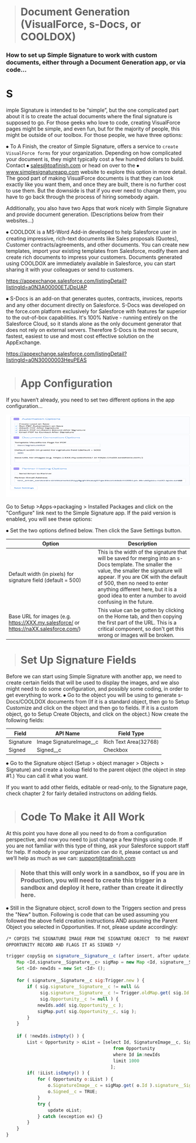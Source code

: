 > # Document Generation (VisualForce, s-Docs, or COOLDOX)

### How to set up Simple Signature to work with custom documents, either through a Document Generation app, or via code…
# S
imple Signature is intended to be “simple”, but the one complicated part about it is to create the actual documents where the final signature is supposed to go.  For those geeks who love to code, creating VisualForce pages might be simple, and even fun, but for the majority of people, this might be outside of our toolbox.  For those people, we have three options:

⦁	To A Finish, the creator of Simple Signature, offers a service to  `create VisualForce forms` for your organization.  Depending on how complicated your document is, they might typically cost a few hundred dollars to build.  Contact ⦁	sales@toafinish.com or head on over to the ⦁	www.simplesignatureapp.com website to explore this option in more detail.  The good part of making VisualForce documents is that they can look exactly like you want them, and once they are built, there is no further cost to use them.  But the downside is that if you ever need to change them, you have to go back through the process of hiring somebody again.

Additionally, you also have two Apps that work nicely with Simple Signature and provide document generation.  (Descriptions below from their websites…)

⦁	COOLDOX is a MS-Word Add-in developed to help Salesforce user in creating impressive, rich-text documents like Sales proposals (Quotes), Customer contracts/agreements, and other documents. You can create new templates, import your existing templates from Salesforce, modify them and create rich documents to impress your customers. Documents generated using COOLDOX are immediately available in Salesforce, you can start sharing it with your colleagues or send to customers. 

https://appexchange.salesforce.com/listingDetail?listingId=a0N3A00000ETJDpUAP

⦁	S-Docs is an add-on that generates quotes, contracts, invoices, reports and any other document directly on Salesforce. S-Docs was developed on the force.com platform exclusively for Salesforce with features far superior to the out-of-box capabilities. It's 100% Native - running entirely on the Salesforce Cloud, so it stands alone as the only document generator that does not rely on external servers. Therefore S-Docs is the most secure, fastest, easiest to use and most cost effective solution on the AppExchange.

https://appexchange.salesforce.com/listingDetail?listingId=a0N30000003HeuPEAS

> # App Configuration

If you haven’t already, you need to set two different options in the app configuration…



![alt text](images/src11.png "Signature Process")


Go to Setup >Apps->packaging > Installed Packages and click on the "Configure" link next to the Simple Signature app.  If the paid version is enabled, you will see these options:

⦁	Set the two options defined below.  Then click the Save Settings button.

Option |	Description
------ | -------------
Default width (in pixels) for signature field (default = 500)	| This is the width of the signature that will be saved for merging into an s-Docs template.  The smaller the value, the smaller the signature will appear.  If you are OK with the default of 500, then no need to enter anything different here, but it is a good idea to enter a number to avoid confusing in the future.
Base URL for images (e.g. https://XXX.my.salesforce/ or https://naXX.salesforce.com/)	| This value can be gotten by clicking on the Home tab, and then copying the first part of the URL.  This is a critical component, so don't get this wrong or images will be broken.


> # Set Up Signature Fields

Before we can start using Simple Signature with another app, we need to create certain fields that will be used to display the images, and we also might need to do some configuration, and possibly some coding, in order to get everything to work.
⦁	Go to the object you will be using to generate s-Docs/COOLDOX documents from (If it is a standard object, then go to Setup  Customize and click on the object and then go to fields.  If it is a custom object, go to Setup  Create  Objects, and click on the object.)  Now create the following fields:

Field	| API Name | Field Type
------- | -------- | ----------
Signature | Image	SignatureImage__c |	Rich Text Area(32768)
Signed	| Signed__c	| Checkbox

⦁	Go to the Signature object (Setup  > object manager >  Objects > Signature) and create a lookup field to the parent object (the object in step #1.)  You can call it what you want.

If you want to add other fields, editable or read-only, to the Signature page, check chapter 2 for fairly detailed instructons on adding fields.

> # Code To Make it All Work

At this point you have done all you need to do from a configuration perspective, and now you need to just change a few things using code.  If you are not familiar with this type of thing, ask your Salesforce support staff for help.  If nobody in your organization can do it, please contact us and we’ll help as much as we can: support@toafinish.com

> ### Note that this will only work in a sandbox, so if you are in Production, you will need to create this trigger in a sandbox and deploy it here, rather than create it directly here. 

⦁	Still in the Signature object, scroll down to the Triggers section and press the "New" button. Following is code that can be used assuming you followed the above field creation instructions AND assuming the Parent Object you selected in Opportunities.  If not, please update accordingly:


`/*
    COPIES THE SIGNATURE IMAGE FROM THE SIGNATURE OBJECT 
    TO THE PARENT OPPORTUNITY RECORD AND FLAGS IT AS SIGNED
*/`

```javascript
trigger copySig on signature__Signature__c (after insert, after update) {
    Map <Id,signature__Signature__c> sigMap = new Map <Id, signature__Signature__c>();
    Set <Id> newIds = new Set <Id> ();
    
    for ( signature__Signature__c sig:Trigger.new ) {
        if ( sig.signature__Signature__c != null && 
             sig.signature__Signature__c != Trigger.oldMap.get( sig.Id ).signature__Signature__c &&
             sig.Opportunity__c != null ) {
            newIds.add( sig.Opportunity__c );
            sigMap.put( sig.Opportunity__c, sig );
        }
    }
    
    if ( !newIds.isEmpty() ) {
        List < Opportunity > oList = [select Id, SignatureImage__c, Signed__c 
                                         from Opportunity 
                                         where Id in:newIds
                                         limit 1000
                                        ];
        if( !iList.isEmpty() ) {
            for ( Opportunity o:iList ) {
                o.SignatureImage__c = sigMap.get( o.Id ).signature__Signature__c;
                o.Signed__c = TRUE;
            }
            try {
                update oList;
            } catch (exception ex) {}
        }
    }
}

```
